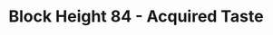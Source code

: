 ---
layout: post
title: "Block Height 84 - Acquired Taste"
categories:
tags: []
image: blockheight-84.jpg
description: Available in all shops
---